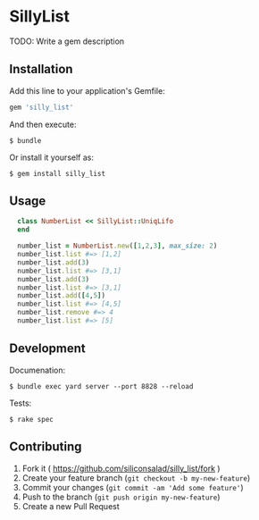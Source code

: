 # SillyList

TODO: Write a gem description

## Installation

Add this line to your application's Gemfile:

```ruby
gem 'silly_list'
```

And then execute:

    $ bundle

Or install it yourself as:

    $ gem install silly_list

## Usage

``` ruby
  class NumberList << SillyList::UniqLifo
  end

  number_list = NumberList.new([1,2,3], max_size: 2)
  number_list.list #=> [1,2]
  number_list.add(3)
  number_list.list #=> [3,1]
  number_list.add(3)
  number_list.list #=> [3,1]
  number_list.add([4,5])
  number_list.list #=> [4,5]
  number_list.remove #=> 4
  number_list.list #=> [5]
```

## Development

Documenation:

    $ bundle exec yard server --port 8828 --reload

Tests:

    $ rake spec

## Contributing

1. Fork it ( https://github.com/siliconsalad/silly_list/fork )
2. Create your feature branch (`git checkout -b my-new-feature`)
3. Commit your changes (`git commit -am 'Add some feature'`)
4. Push to the branch (`git push origin my-new-feature`)
5. Create a new Pull Request
